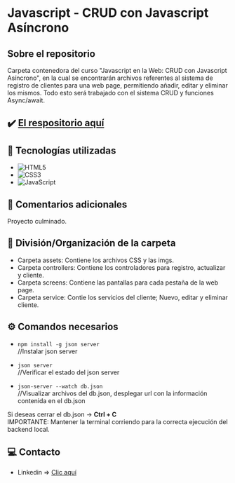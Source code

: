 # Javascript - CRUD con Javascript Asíncrono

## Sobre el repositorio
Carpeta contenedora del curso "Javascript en la Web: CRUD con Javascript Asíncrono", en la cual se encontrarán archivos referentes al sistema de registro de clientes para una web page, permitiendo añadir, editar y eliminar los mismos. Todo esto será trabajado con el sistema CRUD y funciones Async/await.

## ✔️ [El respositorio aquí](https://github.com/K3yJey/javascript-CRUD_JSAsincrono.git)

## 🔧 Tecnologías utilizadas
* ![HTML5](https://img.shields.io/badge/html5-%23E34F26.svg?style=for-the-badge&logo=html5&logoColor=white)
* ![CSS3](https://img.shields.io/badge/css3-%231572B6.svg?style=for-the-badge&logo=css3&logoColor=white)
* ![JavaScript](https://img.shields.io/badge/javascript-%23323330.svg?style=for-the-badge&logo=javascript&logoColor=%23F7DF1E)

## 📌 Comentarios adicionales 
Proyecto culminado.

## 📂 División/Organización de la carpeta
* Carpeta assets: Contiene los archivos CSS y las imgs.
* Carpeta controllers: Contiene los controladores para registro, actualizar y cliente.
* Carpeta screens: Contiene las pantallas para cada pestaña de la web page.
* Carpeta service: Contie los servicios del cliente; Nuevo, editar y eliminar cliente.

## ⚙️ Comandos necesarios
*  ```npm install -g json server ``` <br/>
//Instalar json server

* ```json server``` <br/>
//Verificar el estado del json server 

*  ```json-server --watch db.json ``` <br/>
//Visualizar archivos del db.json, desplegar url con la información contenida en el db.json

Si deseas cerrar el db.json -> **Ctrl + C** <br/>
IMPORTANTE: Mantener la terminal corriendo para la correcta ejecución del backend local.

## 💻 Contacto
* Linkedin => [Clic aquí](https://www.linkedin.com/in/k3yjey-dev/)